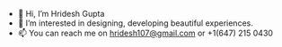 - 👋 Hi, I’m Hridesh Gupta
- 👀 I’m interested in designing, developing beautiful experiences.
- 📫 You can reach me on hridesh107@gmail.com or +1(647) 215 0430

<!---
Harry1330/Harry1330 is a ✨ special ✨ repository because its `README.md` (this file) appears on your GitHub profile.
You can click the Preview link to take a look at your changes.
--->
